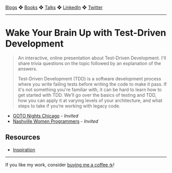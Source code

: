 [Blogs](../blogs.md) ❖ [Books](../books.md) ❖ [Talks](../talks.md) ❖ [LinkedIn](https://www.linkedin.com/in/victoriagonda/) ❖ [Twitter](https://twitter.com/TTGonda)

---

# Wake Your Brain Up with Test-Driven Development

> An interactive, online presentation about Test-Driven Development. I'll share trivia questions on the topic followed by an explanation of the answers.
>
>Test-Driven Development (TDD) is a software development process where you write failing tests before writing the code to make it pass. If it's not something you're familiar with, it can be hard to learn how to get started with TDD. We’ll go over the basics of testing and TDD, how you can apply it at varying levels of your architecture, and what steps to take if you’re working with legacy code.

-   [GOTO Nights Chicago](https://www.meetup.com/goto-nights-chicago/events/270005308/) - _Invited_
-   [Nashville Women Programmers](https://www.meetup.com/NashvilleWomenProgrammers/events/trtkmrybcmbsb/) - _Invited_

## Resources

-   [Inspiration](tdd.md)

---

If you like my work, consider [buying me a coffee ☕](https://www.buymeacoffee.com/96JjLEW)!

